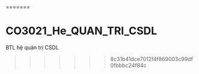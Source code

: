 =======
# CO3021_He_QUAN_TRI_CSDL
BTL hệ quản trị CSDL
>>>>>>> 8c31b41dce7012f4f869003c99df0fbbbc24f84c
